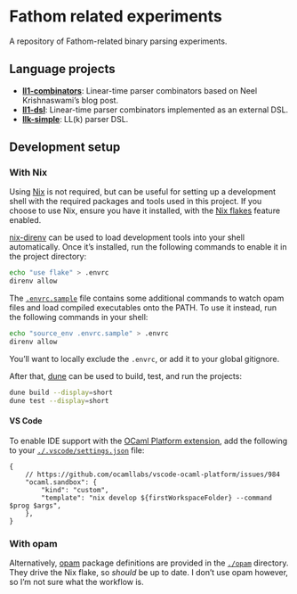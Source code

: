 # Fathom related experiments

A repository of Fathom-related binary parsing experiments.

## Language projects

- [**ll1-combinators**](./lang-ll1-combinators):
  Linear-time parser combinators based on Neel Krishnaswami’s blog post.
- [**ll1-dsl**](./lang-ll1-dsl):
  Linear-time parser combinators implemented as an external DSL.
- [**llk-simple**](./lang-llk-simple):
  LL(k) parser DSL.

## Development setup

### With Nix

Using [Nix] is not required, but can be useful for setting up a development
shell with the required packages and tools used in this project. If you choose
to use Nix, ensure you have it installed, with the [Nix flakes] feature enabled.

[nix-direnv] can be used to load development tools into your shell
automatically. Once it’s installed, run the following commands to enable it in
the project directory:

```sh
echo "use flake" > .envrc
direnv allow
```

The [`.envrc.sample`](.envrc.sample) file contains some additional commands to
watch opam files and load compiled executables onto the PATH. To use it instead,
run the following commands in your shell:

```sh
echo "source_env .envrc.sample" > .envrc
direnv allow
```

You’ll want to locally exclude the `.envrc`, or add it to your global gitignore.

After that, [dune] can be used to build, test, and run the projects:

```sh
dune build --display=short
dune test --display=short
```

[dune]: https://dune.build
[Nix]: https://nixos.org
[Nix flakes]: https://nixos.wiki/wiki/Flakes
[nix-direnv]: https://github.com/nix-community/nix-direnv

#### VS Code

To enable IDE support with the [OCaml Platform extension], add the following to
your [`./.vscode/settings.json`] file:

```jsonc
{
    // https://github.com/ocamllabs/vscode-ocaml-platform/issues/984
    "ocaml.sandbox": {
        "kind": "custom",
        "template": "nix develop ${firstWorkspaceFolder} --command $prog $args",
    },
}
```

[OCaml Platform extension]: https://marketplace.visualstudio.com/items?itemName=ocamllabs.ocaml-platform
[`./.vscode/settings.json`]: https://code.visualstudio.com/docs/getstarted/settings#_workspace-settingsjson-location

### With opam

Alternatively, [opam] package definitions are provided in the [`./opam`](./opam)
directory. They drive the Nix flake, so _should_ be up to date. I don’t use opam
however, so I’m not sure what the workflow is.

[opam]: opam.ocaml.org
